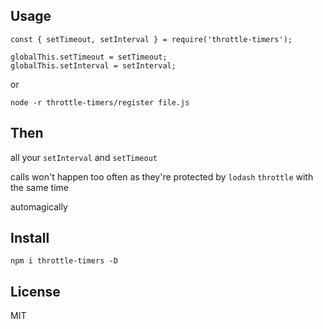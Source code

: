 ## Usage

```
const { setTimeout, setInterval } = require('throttle-timers');

globalThis.setTimeout = setTimeout;
globalThis.setInterval = setInterval;
```

or

```
node -r throttle-timers/register file.js
```

## Then

all your `setInterval` and `setTimeout`

calls won't happen too often as they're protected by `lodash` `throttle` with the same time

automagically

## Install

```
npm i throttle-timers -D
```

## License

MIT
